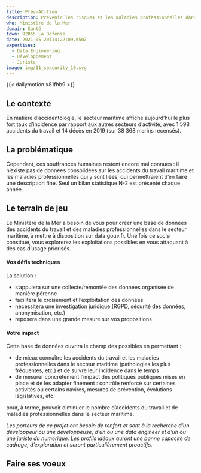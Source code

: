 ```yaml
---
title: Prev-AC-Tion
description: Prévenir les risques et les maladies professionnelles dans le secteur maritime
who: Ministère de la Mer
domain: Santé
town: 92055 La Défense
date: 2021-05-20T14:22:09.650Z
expertises:
  - Data Engineering
  - Développement
  - Juriste
image: img/11_seacurity_10.svg
---
```

{{< dailymotion x81fhb9 >}}

## Le contexte

En matière d’accidentologie, le secteur maritime affiche aujourd’hui le plus fort taux d’incidence par rapport aux autres secteurs d’activité, avec 1 598 accidents du travail et 14 décès en 2019 (sur 38 368 marins recensés).  

## La problématique

Cependant, ces souffrances humaines restent encore mal connues : il n’existe pas de données consolidées sur les accidents du travail maritime et les maladies professionnelles qui y sont liées, qui permettraient d’en faire une description fine. Seul un bilan statistique N-2 est présenté chaque année. 

## Le terrain de jeu

Le Ministère de la Mer a besoin de vous pour créer une base de données des accidents du travail et des maladies professionnelles dans le secteur maritime, à mettre à disposition sur data.gouv.fr. Une fois ce socle constitué, vous explorerez les exploitations possibles en vous attaquant à des cas d’usage priorisés.    

#### Vos défis techniques

La solution : 

* s’appuiera sur une collecte/remontée des données organisée de manière pérenne
* facilitera le croisement et l’exploitation des données
* nécessitera une investigation juridique (RGPD, sécurité des données, anonymisation, etc.) 
* reposera dans une grande mesure sur vos propositions 

#### Votre impact 

Cette base de données ouvrira le champ des possibles en permettant : 

* de mieux connaître les accidents du travail et les maladies professionnelles dans le secteur maritime (pathologies les plus fréquentes, etc.) et de suivre leur incidence dans le temps 
* de mesurer concrètement l’impact des politiques publiques mises en place et de les adapter finement : contrôle renforcé sur certaines activités ou certains navires, mesures de prévention, évolutions législatives, etc.

pour, à terme, pouvoir diminuer le nombre d’accidents du travail et de maladies professionnelles dans le secteur maritime. 

*Les porteurs de ce projet ont besoin de renfort et sont à la recherche d’un développeur ou une développeuse, d’un ou une data engineer et d’un ou une juriste du numérique. Les profils idéaux auront une bonne capacité de cadrage, d’exploration et seront particulièrement proactifs.*

## Faire ses voeux